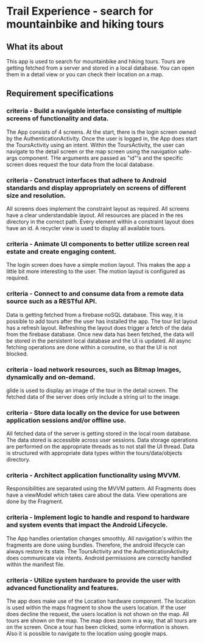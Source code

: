 # Trail Experience - search for mountainbike and hiking tours

## What its about

This app is used to search for mountainbike and hiking tours. Tours are getting fetched from a server and stored in a local database.
You can open them in a detail view or you can check their location on a map.

## Requirement specifications

### criteria - Build a navigable interface consisting of multiple screens of functionality and data.

The App consists of 4 screens. At the start, there is the login screen owned by the AuthenticationActivity.
Once the user is logged in, the App does start the ToursActivity using an intent.
Within the ToursActivity, the user can navigate to the detail screen or the map screen using the navigation safe-args component.
THe arguments are passed as "id"'s and the specific screen does request the tour data from the local database.

### criteria - Construct interfaces that adhere to Android standards and display appropriately on screens of different size and resolution.

All screens does implement the constraint layout as required. All screens have a clear understandable layout.
All resources are placed in the res directory in the correct path. Every element within a constraint layout does have an id.
A recycler view is used to display all available tours.

### criteria - Animate UI components to better utilize screen real estate and create engaging content.

The login screen does have a simple motion layout. This makes the app a little bit more interesting to the user.
The motion layout is configured as required.

### criteria - Connect to and consume data from a remote data source such as a RESTful API.

Data is getting fetched from a firebase noSQL database. This way, it is possible to add tours after the user has installed the app.
The tour list layout has a refresh layout. Refreshing the layout does trigger a fetch of the data from the firebase database.
Once new data has been fetched, the data will be stored in the persistent local database and the UI is updated.
All async fetching operations are done within a coroutine, so that the UI is not blocked.

### criteria - load network resources, such as Bitmap Images, dynamically and on-demand.

glide is used to display an image of the tour in the detail screen. The fetched data of the server does only include a string url to the image.

### criteria - Store data locally on the device for use between application sessions and/or offline use.

All fetched data of the server is getting stored in the local room database. The data stored is accessible across user sessions.
Data storage operations are performed on the appropriate threads as to not stall the UI thread.
Data is structured with appropriate data types within the tours/data/objects directory.

### criteria - Architect application functionality using MVVM.

Responsibilities are separated using the MVVM pattern. All Fragments does have a viewModel which takes care about the data. 
View operations are done by the Fragment.

### criteria - Implement logic to handle and respond to hardware and system events that impact the Android Lifecycle.

The App handles orientation changes smoothly. All navigation's within the fragments are done using bundles. 
Therefore, the android lifecycle can always restore its state. The ToursActivity and the AuthenticationActivity does communicate via intents.
Android permissions are correctly handled within the manifest file.

### criteria - Utilize system hardware to provide the user with advanced functionality and features.

The app does make use of the Location hardware component. The location is used within the maps fragment to show the users location.
If the user does decline the request, the users location is not shown on the map.
All tours are shown on the map. The map does zoom in a way, that all tours are on the screen.
Once a tour has been clicked, some information is shown.
Also it is possible to navigate to the location using google maps.